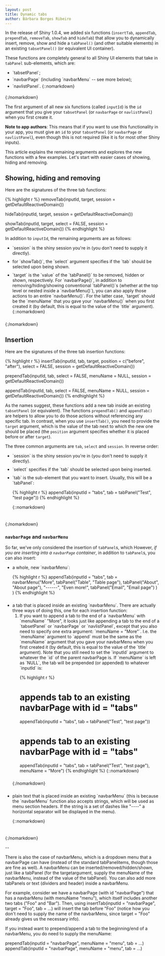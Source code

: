 ```yaml
---
layout: post
title: Dynamic tabs
author: Bárbara Borges Ribeiro
---
```


In the release of Shiny 1.0.4, we added six functions (`insertTab`, `appendTab`, `prependTab`, `removeTab`, `showTab` and `hideTab`) that allow you to dynamically insert, remove, show and hide a `tabPanel()` (and other suitable elements) in an existing `tabsetPanel()` (or equivalent UI container).

These functions are completely general to all Shiny UI elements that take in `tabPanel` sub-elements, which are:

<ul>
  <li markdown="1" style="padding-bottom: 5px;">`tabsetPanel`;

  <li markdown="1" style="padding-bottom: 5px;">`navbarPage` (including `navbarMenu` -- see more below);

  <li markdown="1" style="padding-bottom: 5px;">`navlistPanel`.
{::nomarkdown}</ul>{:/nomarkdown}

The first argument of all new six functions (called `inputId`) is the `id` argument that you give your `tabsetPanel` (or `navbarPage` or `navlistPanel`) when you first create it.

**Note to app authors**: This means that if you want to use this functionality in your app, you must give an `id` to your `tabsetPanel` (or `navbarPage` or `navlistPanel`), even though this is not required (like it is for most other Shiny inputs).

This article explains the remaining arguments and explores the new functions with a few examples. Let's start with easier cases of showing, hiding and removing.

## Showing, hiding and removing

Here are the signatures of the three tab functions:

{% highlight r %}
removeTab(inputId, target, session = getDefaultReactiveDomain())

hideTab(inputId, target, session = getDefaultReactiveDomain())

showTab(inputId, target, select = FALSE, session = getDefaultReactiveDomain())
{% endhighlight %}

In addition to `inputId`, the remaining arguments are as follows:

<ul>
  <li markdown="1" style="padding-bottom: 10px;">`session` is the shiny session you're in (you don't need to supply it directly).

  <li markdown="1" style="padding-bottom: 10px;">for `showTab()`, the `select` argument specifies if the `tab` should be selected upon being shown.

  <li markdown="1" style="padding-bottom: 10px;">`target` is the `value` of the `tabPanel()` to be removed, hidden or shown, respectively. For `navbarPage()`, in addition to removing/hiding/showing conventional `tabPanel()`s (whether at the top level or nested inside a `navbarMenu()`), you can also apply those actions to an entire `navbarMenu()`. For the latter case, `target` should be the `menuName` that you gave your `navbarMenu()` when you first created it (by default, this is equal to the value of the `title` argument).
{::nomarkdown}</ul>{:/nomarkdown}

## Insertion

Here are the signatures of the three tab insertion functions:

{% highlight r %}
insertTab(inputId, tab, target, position = c("before", "after"),
  select = FALSE, session = getDefaultReactiveDomain())

prependTab(inputId, tab, select = FALSE, menuName = NULL,
  session = getDefaultReactiveDomain())

appendTab(inputId, tab, select = FALSE, menuName = NULL,
  session = getDefaultReactiveDomain())
{% endhighlight %}

As the names suggest, these functions add a new tab inside an existing `tabsetPanel` (or equivalent). The functions `prependTab()` and `appendTab()` are helpers to allow you to do those actions without referencing any specific tab. In contrast, when you use `insertTab()`, you need to provide the `target` argument, which is the value of the tab next to which the new one should be placed (the `position` argument specifies whether it is placed before or after `target`).

The three common arguments are `tab`, `select` and `session`. In reverse order:

<ul>
  <li markdown="1" style="padding-bottom: 10px;">`session` is the shiny session you're in (you don't need to supply it directly).

  <li markdown="1" style="padding-bottom: 10px;">`select` specifies if the `tab` should be selected upon being inserted.

  <li markdown="1" style="padding-bottom: 10px;">`tab` is the sub-element that you want to insert. Usually, this will be a `tabPanel`:

{% highlight r %}
appendTab(inputId = "tabs", tab = tabPanel("Test", "test page"))
{% endhighlight %}

{::nomarkdown}</ul>{:/nomarkdown}

### `navbarPage` and `navbarMenu`

So far, we've only considered the insertion of `tabPanel`s, which However, _if you are inserting into a `navbarPage` container_, in addition to `tabPanel`s, you can also insert:

<ul>
  <li markdown="1" style="padding-bottom: 10px;">a whole, new `navbarMenu`:

{% highlight r %}
appendTab(inputId = "tabs",
 tab = navbarMenu("More",
   tabPanel("Table", "Table page"),
   tabPanel("About", "About page"),
   "------",
   "Even more!",
   tabPanel("Email", "Email page")
 )
)
{% endhighlight %}


  <li markdown="1" style="padding-bottom: 10px;">a tab that is placed inside an existing `navbarMenu`. There are actually three ways of doing this, one for each insertion function:

   <ol>
     <li markdown="1" style="padding-bottom: 10px;">If you want to append a tab to the end of a `navbarMenu` with `menuName` "More", it looks just like appending a tab to the end of a `tabsetPanel` or `navbarPage` or `navlistPanel`, except that you also need to specify one extra argument: `menuName = "More"`. I.e. the `menuName` argument to `append` must be the same as the `menuName` argument that you gave your navbarMenu when you first created it (by default, this is equal to the value of the `title` argument). Note that you still need to set the `inputId` argument to whatever the `id` of the parent navbarPage is. If `menuName` is left as `NULL`, the tab will be prepended (or appended) to whatever `inputId` is:

{% highlight r %}
# appends tab to an existing navbarPage with id = "tabs"
appendTab(inputId = "tabs", tab = tabPanel("Test", "test page"))

# appends tab to an existing navbarPage with id = "tabs"
appendTab(inputId = "tabs", tab = tabPanel("Test", "test page"),
  menuName = "More")
{% endhighlight %}
{::nomarkdown}</ol>{:/nomarkdown}

  <li markdown="1" style="padding-bottom: 10px;">plain text that is placed inside an existing `navbarMenu` (this is because the `navbarMenu` function also accepts strings, which will be used as menu section headers. If the string is a set of dashes like "----" a horizontal separator will be displayed in the menu).

{::nomarkdown}</ul>{:/nomarkdown}


--


There is also the case of navbarMenu, which is a dropdown menu that a navbarPage can have (instead of the standard tabPanelitems, though those are fine as well). A navbarMenu can be inserted/removed/hidden/shown, just like a tabPanel (for the targetargument, supply the menuName of the navbarMenu, instead of the value of the tabPanel). You can also add more tabPanels or text (dividers and header) inside a navbarMenu.

For example, consider we have a navbarPage (with id "navbarPage") that has a navbarMenu (with menuName "menu"), which itself includes another two tabs ("Foo" and "Bar"). Then, using insertTab(inputId = "navbarPage", target = "Foo", tab = ...) will insert the tab before "Foo" (notice how you don't need to supply the name of the navbarMenu, since target = "Foo" already gives us the necessary info).

If you instead want to prepend/append a tab to the beginning/end of a navbarMenu, you do need to supply the menuName:

prependTab(inputId = "navbarPage", menuName = "menu", tab = ...)
appendTab(inputId = "navbarPage", menuName = "menu", tab = ...)